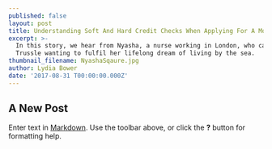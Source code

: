 ```yaml
---
published: false
layout: post
title: Understanding Soft And Hard Credit Checks When Applying For A Mortgage
excerpt: >-
  In this story, we hear from Nyasha, a nurse working in London, who came to
  Trussle wanting to fulfil her lifelong dream of living by the sea.      
thumbnail_filename: NyashaSqaure.jpg
author: Lydia Bower
date: '2017-08-31 T00:00:00.000Z'
---
```

## A New Post

Enter text in [Markdown](http://daringfireball.net/projects/markdown/). Use the toolbar above, or click the **?** button for formatting help.
